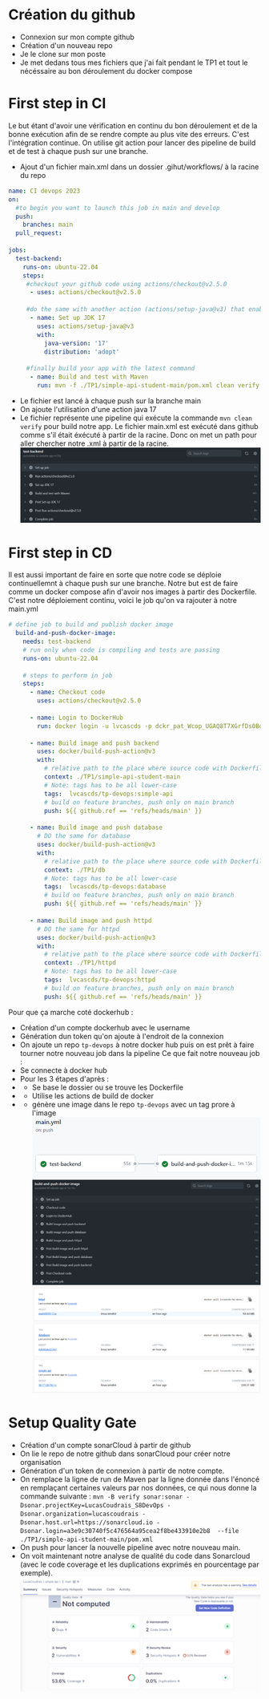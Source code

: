# Création du github
- Connexion sur mon compte github
- Création d'un nouveau repo
- Je le clone sur mon poste 
- Je met dedans tous mes fichiers que j'ai fait pendant le TP1 et tout le nécéssaire au bon déroulement du docker compose

# First step in CI
Le but étant d'avoir une vérification en continu du bon déroulement et de la bonne exécution afin de se rendre compte au plus vite des erreurs. C'est l'intégration continue. On utilise git action pour lancer des pipeline de build et de test à chaque push sur une branche.
- Ajout d'un fichier main.xml dans un dossier .gihut/workflows/ à la racine du repo
``` yml
name: CI devops 2023
on:
  #to begin you want to launch this job in main and develop
  push:
    branches: main
  pull_request:

jobs:
  test-backend: 
    runs-on: ubuntu-22.04
    steps:
     #checkout your github code using actions/checkout@v2.5.0
      - uses: actions/checkout@v2.5.0

     #do the same with another action (actions/setup-java@v3) that enable to setup jdk 17
      - name: Set up JDK 17
        uses: actions/setup-java@v3
        with:
          java-version: '17'
          distribution: 'adopt'

     #finally build your app with the latest command
      - name: Build and test with Maven
        run: mvn -f ./TP1/simple-api-student-main/pom.xml clean verify 
```
- Le fichier est lancé à chaque push sur la branche main
- On ajoute l'utilisation d'une action java 17
- Le fichier représente une pipeline qui exécute la commande `mvn clean verify` pour build notre app. Le fichier main.xml est exécuté dans github comme s'il était éxécuté à partir de la racine. Donc on met un path pour aller chercher notre .xml à partir de la racine.
![alt text](/TP2/img/test-job.PNG)

# First step in CD
Il est aussi important de faire en sorte que notre code se déploie continuellemnt à chaque push sur une branche. Notre but est de faire comme un docker compose afin d'avoir nos images à partir des Dockerfile. C'est notre déploiement continu, voici le job qu'on va rajouter à notre main.yml

```yml
# define job to build and publish docker image
  build-and-push-docker-image:
    needs: test-backend
    # run only when code is compiling and tests are passing
    runs-on: ubuntu-22.04

    # steps to perform in job
    steps:
      - name: Checkout code
        uses: actions/checkout@v2.5.0

      - name: Login to DockerHub
        run: docker login -u lvcascds -p dckr_pat_Wcop_UGAQ8T7XGrfDs0BqkvPBcQ

      - name: Build image and push backend
        uses: docker/build-push-action@v3
        with:
          # relative path to the place where source code with Dockerfile is located
          context: ./TP1/simple-api-student-main
          # Note: tags has to be all lower-case
          tags:  lvcascds/tp-devops:simple-api
          # build on feature branches, push only on main branch
          push: ${{ github.ref == 'refs/heads/main' }}

      - name: Build image and push database
        # DO the same for database
        uses: docker/build-push-action@v3
        with:
          # relative path to the place where source code with Dockerfile is located
          context: ./TP1/db
          # Note: tags has to be all lower-case
          tags:  lvcascds/tp-devops:database
          # build on feature branches, push only on main branch
          push: ${{ github.ref == 'refs/heads/main' }}

      - name: Build image and push httpd
        # DO the same for httpd
        uses: docker/build-push-action@v3
        with:
          # relative path to the place where source code with Dockerfile is located
          context: ./TP1/httpd
          # Note: tags has to be all lower-case
          tags:  lvcascds/tp-devops:httpd
          # build on feature branches, push only on main branch
          push: ${{ github.ref == 'refs/heads/main' }}
```
Pour que ça marche coté dockerhub :
- Création d'un compte dockerhub avec le username
- Génération dun token qu'on ajoute à l'endroit de la connexion
- On ajoute un repo `tp-devops` à notre docker hub puis on est prêt à faire tourner notre nouveau job dans la pipeline
Ce que fait notre nouveau job : 
- Se connecte à docker hub
- Pour les 3 étapes d'après : 
- - Se base le dossier ou se trouve les Dockerfile
- - Utilise les actions de build de docker
- - génère une image dans le repo `tp-devops` avec un tag prore à l'image
![alt text](/TP2/img/pipeline.PNG)
![alt text](/TP2/img/job.PNG)
![alt text](/TP2/img/dockerhub.PNG)

# Setup Quality Gate

- Création d'un compte sonarCloud à partir de github
- On lie le repo de notre github dans sonarCloud pour créer notre organisation
- Génération d'un token de connexion à partir de notre compte.
- On remplace la ligne de run de Maven par la ligne donnée dans l'énoncé en remplaçant certaines valeurs par nos données, ce qui nous donne la commande suivante : `mvn -B verify sonar:sonar -Dsonar.projectKey=LucasCoudrais_S8DevOps -Dsonar.organization=lucascoudrais -Dsonar.host.url=https://sonarcloud.io -Dsonar.login=a3e9c30740f5c476564a95cea2f8be433910e2b8  --file ./TP1/simple-api-student-main/pom.xml`
- On push pour lancer la nouvelle pipeline avec notre nouveau main.
- On voit maintenant notre analyse de qualité du code dans Sonarcloud (avec le code coverage et les duplications exprimés en pourcentage par exemple).
![alt text](/TP2/img/Sonar.PNG)
